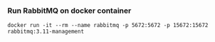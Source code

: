 ### Run RabbitMQ on docker container
``docker run -it --rm --name rabbitmq -p 5672:5672 -p 15672:15672 rabbitmq:3.11-management``
